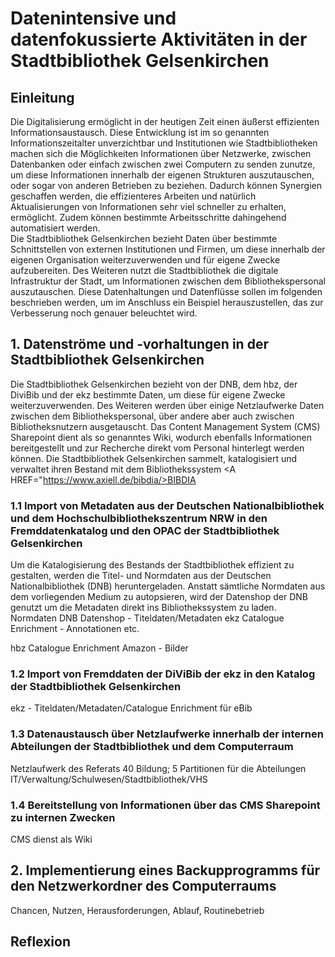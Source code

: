 # Datenintensive und datenfokussierte Aktivitäten in der Stadtbibliothek Gelsenkirchen

## Einleitung

Die Digitalisierung ermöglicht in der heutigen Zeit einen äußerst effizienten Informationsaustausch. Diese Entwicklung ist im so genannten Informationszeitalter unverzichtbar und Institutionen wie Stadtbibliotheken 
machen sich die Möglichkeiten Informationen über Netzwerke, zwischen Datenbanken oder einfach zwischen zwei Computern zu senden zunutze, um diese Informationen innerhalb der eigenen Strukturen auszutauschen, oder 
sogar von anderen Betrieben zu beziehen. Dadurch können Synergien geschaffen werden, die effizienteres Arbeiten und natürlich Aktualisierungen von Informationen sehr viel schneller zu erhalten, ermöglicht. Zudem 
können bestimmte Arbeitsschritte dahingehend automatisiert werden.   
Die Stadtbibliothek Gelsenkirchen bezieht Daten über bestimmte Schnittstellen von externen Institutionen und Firmen, um diese innerhalb der eigenen Organisation weiterzuverwenden und für eigene Zwecke 
aufzubereiten. Des Weiteren nutzt die Stadtbibliothek die digitale Infrastruktur der Stadt, um Informationen zwischen dem Bibliothekspersonal auszutauschen. Diese Datenhaltungen und Datenflüsse sollen im folgenden 
beschrieben werden, um im Anschluss ein Beispiel herauszustellen, das zur Verbesserung noch genauer beleuchtet wird. 

## 1. Datenströme und -vorhaltungen in der Stadtbibliothek Gelsenkirchen

Die Stadtbibliothek Gelsenkirchen bezieht von der DNB, dem hbz, der DiviBib und der ekz bestimmte Daten, um diese für eigene Zwecke weiterzuverwenden. Des Weiteren werden über einige Netzlaufwerke Daten zwischen dem 
Bibliothekspersonal, über andere aber auch zwischen Bibliotheksnutzern ausgetauscht. Das Content Management System (CMS) Sharepoint dient als so genanntes Wiki, wodurch ebenfalls Informationen bereitgestellt und 
zur Recherche direkt vom Personal hinterlegt werden können. Die Stadtbibliothek Gelsenkirchen sammelt, katalogisiert und verwaltet ihren Bestand mit dem 
Bibliothekssystem <A HREF="https://www.axiell.de/bibdia/>BIBDIA</A> 

  ### 1.1 Import von Metadaten aus der Deutschen Nationalbibliothek und dem Hochschulbibliothekszentrum NRW in den Fremddatenkatalog und den OPAC der Stadtbibliothek Gelsenkirchen

Um die Katalogisierung des Bestands der Stadtbibliothek effizient zu gestalten, werden die Titel- und Normdaten aus der Deutschen Nationalbibliothek (DNB) 
heruntergeladen. Anstatt sämtliche Normdaten aus dem vorliegenden Medium zu autopsieren, wird der Datenshop der DNB genutzt um die Metadaten direkt ins 
Bibliothekssystem zu laden.    
Normdaten DNB Datenshop - Titeldaten/Metadaten
ekz Catalogue Enrichment  - Annotationen etc.

hbz Catalogue Enrichment
Amazon - Bilder 

  ### 1.2 Import von Fremddaten der DiViBib der ekz in den Katalog der Stadtbibliothek Gelsenkirchen 

ekz - Titeldaten/Metadaten/Catalogue Enrichment für eBib 

  ### 1.3 Datenaustausch über Netzlaufwerke innerhalb der internen Abteilungen der Stadtbibliothek und dem Computerraum

Netzlaufwerk des Referats 40 Bildung; 5 Partitionen für die Abteilungen IT/Verwaltung/Schulwesen/Stadtbibliothek/VHS

  ### 1.4 Bereitstellung von Informationen über das CMS Sharepoint zu internen Zwecken
 
CMS dienst als Wiki


## 2. Implementierung eines Backupprogramms für den Netzwerkordner des Computerraums

Chancen, Nutzen, Herausforderungen, Ablauf, Routinebetrieb


## Reflexion


